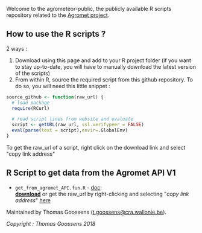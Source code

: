 Welcome to the agrometeor-public, the publicly available R scripts repository related to the [Agromet project](http://www.cra.wallonie.be/fr/agromet).

## How to use the R scripts ? 

2 ways : 

1. Download using this page and add to your R project folder (if you want to stay up-to-date, you will have to manually download the latest version of the scripts)
2. From within R, source the required script from this github repository. To do so, you will need this little snippet : 

```R
source_github <- function(raw_url) {
  # load package
  require(RCurl)

  # read script lines from website and evaluate
  script <- getURL(raw_url, ssl.verifypeer = FALSE)
  eval(parse(text = script),envir=.GlobalEnv)
}  
```
To get the raw_url of a script, right click on the download link and select "copy link address"


## R Script to get data from the Agromet API V1

* `get_from_agromet_API.fun.R` - [doc](./get_from_agromet_API.fun/get_from_agromet_API.fun.html):  
__[download](./get_from_agromet_API.fun/get_from_agromet_API.fun.R)__ or get the raw_url by right-clicking and selecting "*copy link address*" [here](https://raw.githubusercontent.com/pokyah/agrometeor-public/master/get_from_agromet_API.fun/get_from_agromet_API.fun.R)


Maintained by Thomas Goossens (t.goossens@cra.wallonie.be).

*Copyright : Thomas Goossens 2018*

